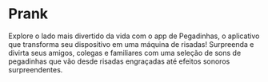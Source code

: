 # Prank

Explore o lado mais divertido da vida com o app de Pegadinhas, o aplicativo que transforma seu dispositivo em uma máquina de risadas! Surpreenda e divirta seus amigos, colegas e familiares com uma seleção de sons de pegadinhas que vão desde risadas engraçadas até efeitos sonoros surpreendentes.

